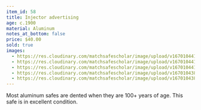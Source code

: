 ```yaml
---
item_id: 58
title: Injector advertising
age: c.1900
material: Aluminum
notes_at_bottom: false
price: $40.00
sold: true
images:
  - https://res.cloudinary.com/matchsafescholar/image/upload/v1670104418/injector4.jpg
  - https://res.cloudinary.com/matchsafescholar/image/upload/v1670104417/injector3.jpg
  - https://res.cloudinary.com/matchsafescholar/image/upload/v1670104411/injector5.jpg
  - https://res.cloudinary.com/matchsafescholar/image/upload/v1670104388/injector1.jpg
  - https://res.cloudinary.com/matchsafescholar/image/upload/v1670104387/injector2.jpg
---
```

Most aluminum safes are dented when they are 100+ years of age. This safe is in excellent condition.